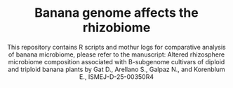 <header>

# Banana genome affects the rhizobiome 
This repository contains R scripts and mothur logs for comparative analysis of banana microbiome, please refer to the manuscript: Altered rhizosphere microbiome composition associated with B-subgenome cultivars of diploid and triploid banana plants by Gat D., Arellano S., Galpaz N., and Korenblum E., ISMEJ-D-25-00350R4 
